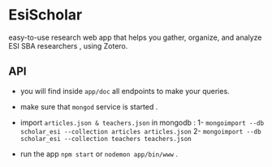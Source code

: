 # EsiScholar

 easy-to-use research web app that helps you gather, organize, and analyze ESI SBA researchers , using Zotero.
 
 ## API
 
 - you will find inside `app/doc` all endpoints to make your queries.
 
 - make sure that `mongod` service is started .
 
 - import `articles.json & teachers.json` in mongodb :
  1- `mongoimport --db scholar_esi --collection articles articles.json`
  2- `mongoimport --db scholar_esi --collection teachers teachers.json`
  
  - run the app `npm start` or `nodemon app/bin/www` .
